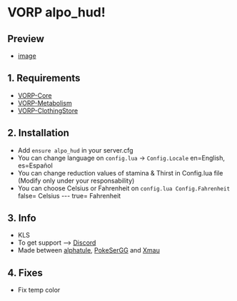 # VORP alpo_hud!

## Preview
- [image](https://cdn.discordapp.com/attachments/704317933353959432/730292404367654912/Screenshot_225.png)

## 1. Requirements

- [VORP-Core](https://github.com/VORPCORE/VORP-Core)
- [VORP-Metabolism](https://github.com/VORPCORE/VORP-Metabolism)
- [VORP-ClothingStore](https://github.com/VORPCORE/VORP-ClothingStore)

## 2. Installation

- Add ```ensure alpo_hud``` in your server.cfg
- You can change language on ```config.lua``` -> ```Config.Locale``` en=English, es=Español
- You can change reduction values of stamina & Thirst in Config.lua file (Modify only under your responsability)
- You can choose Celsius or Fahrenheit on ```config.lua Config.Fahrenheit``` false= Celsius --- true= Fahrenheit

## 3. Info
- KLS
- To get support --> [Discord](http://discord.vorpcore.com/)
- Made between [alphatule](https://github.com/alphatule), [PokeSerGG](https://github.com/PokeSerGG) and [Xmau](https://github.com/Xmaught)

## 4. Fixes
- Fix temp color
